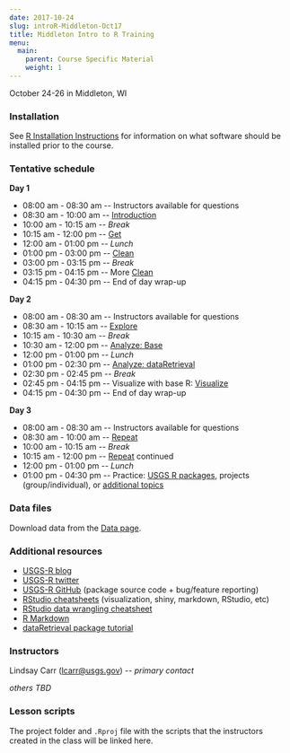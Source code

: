 ```yaml
---
date: 2017-10-24
slug: introR-Middleton-Oct17
title: Middleton Intro to R Training
menu:
  main:
    parent: Course Specific Material
    weight: 1
---
```

October 24-26 in Middleton, WI

### Installation

See [R Installation Instructions](/installr) for information on what software should be installed prior to the course.

### Tentative schedule

**Day 1**

-   08:00 am - 08:30 am -- Instructors available for questions
-   08:30 am - 10:00 am -- [Introduction](/intro-curriculum/Introduction)
-   10:00 am - 10:15 am -- *Break*
-   10:15 am - 12:00 pm -- [Get](/intro-curriculum/Get)
-   12:00 am - 01:00 pm -- *Lunch*
-   01:00 pm - 03:00 pm -- [Clean](/intro-curriculum/Clean)
-   03:00 pm - 03:15 pm -- *Break*
-   03:15 pm - 04:15 pm -- More [Clean](/intro-curriculum/Clean)
-   04:15 pm - 04:30 pm -- End of day wrap-up

**Day 2**

-   08:00 am - 08:30 am -- Instructors available for questions
-   08:30 am - 10:15 am -- [Explore](/intro-curriculum/Explore)
-   10:15 am - 10:30 am -- *Break*
-   10:30 am - 12:00 pm -- [Analyze: Base](/intro-curriculum/Analyze)
-   12:00 pm - 01:00 pm -- *Lunch*
-   01:00 pm - 02:30 pm -- [Analyze: dataRetrieval](https://cran.r-project.org/web/packages/dataRetrieval/dataRetrieval.pdf)
-   02:30 pm - 02:45 pm -- *Break*
-   02:45 pm - 04:15 pm -- Visualize with base R: [Visualize](/intro-curriculum/Visualize/)
-   04:15 pm - 04:30 pm -- End of day wrap-up

**Day 3**

-   08:00 am - 08:30 am -- Instructors available for questions
-   08:30 am - 10:00 am -- [Repeat](/intro-curriculum/Reproduce/)
-   10:00 am - 10:15 am -- *Break*
-   10:15 am - 12:00 pm -- [Repeat](/intro-curriculum/Reproduce/) continued
-   12:00 pm - 01:00 pm -- *Lunch*
-   01:00 pm - 04:30 pm -- Practice: [USGS R packages](/intro-curriculum/USGS/), projects (group/individual), or [additional topics](/intro-curriculum/Additional/)

### Data files

Download data from the [Data page](/intro-curriculum/data/).

### Additional resources

-   [USGS-R blog](https://owi.usgs.gov/blog/tags/r)
-   [USGS-R twitter](https://twitter.com/USGS_R)
-   [USGS-R GitHub](https://github.com/USGS-R) (package source code + bug/feature reporting)
-   [RStudio cheatsheets](https://www.rstudio.com/resources/cheatsheets/) (visualization, shiny, markdown, RStudio, etc)
-   [RStudio data wrangling cheatsheet](https://www.rstudio.com/wp-content/uploads/2015/02/data-wrangling-cheatsheet.pdf)
-   [R Markdown](http://rmarkdown.rstudio.com/lesson-1.html)
-   [dataRetrieval package tutorial](https://owi.usgs.gov/R/dataRetrieval.html#1)

### Instructors

Lindsay Carr (<lcarr@usgs.gov>) -- *primary contact*

*others TBD*

### Lesson scripts

The project folder and `.Rproj` file with the scripts that the instructors created in the class will be linked here.
